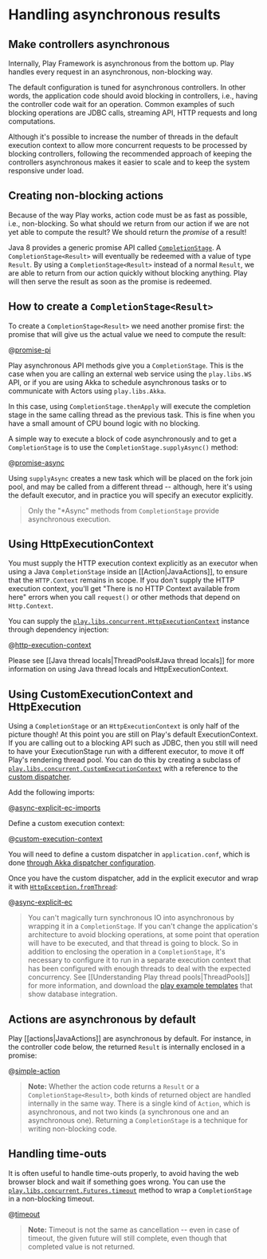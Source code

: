 <!--- Copyright (C) 2009-2017 Lightbend Inc. <https://www.lightbend.com> -->
# Handling asynchronous results

## Make controllers asynchronous

Internally, Play Framework is asynchronous from the bottom up. Play handles every request in an asynchronous, non-blocking way.

The default configuration is tuned for asynchronous controllers. In other words, the application code should avoid blocking in controllers, i.e., having the controller code wait for an operation. Common examples of such blocking operations are JDBC calls, streaming API, HTTP requests and long computations.

Although it's possible to increase the number of threads in the default execution context to allow more concurrent requests to be processed by blocking controllers, following the recommended approach of keeping the controllers asynchronous makes it easier to scale and to keep the system responsive under load.

## Creating non-blocking actions

Because of the way Play works, action code must be as fast as possible, i.e., non-blocking. So what should we return from our action if we are not yet able to compute the result? We should return the *promise* of a result!

Java 8 provides a generic promise API called [`CompletionStage`](https://docs.oracle.com/javase/8/docs/api/java/util/concurrent/CompletionStage.html).  A `CompletionStage<Result>` will eventually be redeemed with a value of type `Result`. By using a `CompletionStage<Result>` instead of a normal `Result`, we are able to return from our action quickly without blocking anything.  Play will then serve the result as soon as the promise is redeemed.

## How to create a `CompletionStage<Result>`

To create a `CompletionStage<Result>` we need another promise first: the promise that will give us the actual value we need to compute the result:

@[promise-pi](code/javaguide/async/JavaAsync.java)

Play asynchronous API methods give you a `CompletionStage`. This is the case when you are calling an external web service using the `play.libs.WS` API, or if you are using Akka to schedule asynchronous tasks or to communicate with Actors using `play.libs.Akka`.

In this case, using `CompletionStage.thenApply` will execute the completion stage in the same calling thread as the previous task.  This is fine when you have a small amount of CPU bound logic with no blocking.

A simple way to execute a block of code asynchronously and to get a `CompletionStage` is to use the `CompletionStage.supplyAsync()` method:

@[promise-async](code/javaguide/async/JavaAsync.java)

Using `supplyAsync` creates a new task which will be placed on the fork join pool, and may be called from a different thread -- although, here it's using the default executor, and in practice you will specify an executor explicitly.

> Only the "\*Async" methods from `CompletionStage` provide asynchronous execution.

## Using HttpExecutionContext

You must supply the HTTP execution context explicitly as an executor when using a Java `CompletionStage` inside an [[Action|JavaActions]], to ensure that the `HTTP.Context` remains in scope.  If you don't supply the HTTP execution context, you'll get "There is no HTTP Context available from here" errors when you call `request()` or other methods that depend on `Http.Context`.

You can supply the [`play.libs.concurrent.HttpExecutionContext`](api/java/play/libs/concurrent/HttpExecutionContext.html) instance through dependency injection:

@[http-execution-context](../../../commonGuide/configuration/code/detailedtopics/httpec/MyController.java)

Please see [[Java thread locals|ThreadPools#Java thread locals]] for more information on using Java thread locals and HttpExecutionContext.

## Using CustomExecutionContext and HttpExecution

Using a `CompletionStage` or an `HttpExecutionContext` is only half of the picture though! At this point you are still on Play's default ExecutionContext.  If you are calling out to a blocking API such as JDBC, then you still will need to have your ExecutionStage run with a different executor, to move it off Play's rendering thread pool.  You can do this by creating a subclass of [`play.libs.concurrent.CustomExecutionContext`](api/java/play/libs/concurrent/CustomExecutionContext.html) with a reference to the [custom dispatcher](https://doc.akka.io/docs/akka/2.5/dispatchers.html?language=java).

Add the following imports:

@[async-explicit-ec-imports](code/javaguide/async/controllers/Application.java)

Define a custom execution context:

@[custom-execution-context](code/javaguide/async/controllers/MyExecutionContext.java)

You will need to define a custom dispatcher in `application.conf`, which is done [through Akka dispatcher configuration](https://doc.akka.io/docs/akka/2.5/dispatchers.html?language=java#setting-the-dispatcher-for-an-actor).

Once you have the custom dispatcher, add in the explicit executor and wrap it with [`HttpException.fromThread`](api/java/play/libs/concurrent/HttpExecution.html#fromThread-java.util.concurrent.Executor-):

@[async-explicit-ec](code/javaguide/async/controllers/Application.java)

> You can't magically turn synchronous IO into asynchronous by wrapping it in a `CompletionStage`. If you can't change the application's architecture to avoid blocking operations, at some point that operation will have to be executed, and that thread is going to block. So in addition to enclosing the operation in a `CompletionStage`, it's necessary to configure it to run in a separate execution context that has been configured with enough threads to deal with the expected concurrency. See [[Understanding Play thread pools|ThreadPools]] for more information, and download the [play example templates](https://playframework.com/download#examples) that show database integration.

## Actions are asynchronous by default

Play [[actions|JavaActions]] are asynchronous by default. For instance, in the controller code below, the returned `Result` is internally enclosed in a promise:

@[simple-action](../http/code/javaguide/http/JavaActions.java)

> **Note:** Whether the action code returns a `Result` or a `CompletionStage<Result>`, both kinds of returned object are handled internally in the same way. There is a single kind of `Action`, which is asynchronous, and not two kinds (a synchronous one and an asynchronous one). Returning a `CompletionStage` is a technique for writing non-blocking code.

## Handling time-outs

It is often useful to handle time-outs properly, to avoid having the web browser block and wait if something goes wrong. You can use the [`play.libs.concurrent.Futures.timeout`](api/java/play/libs/concurrent/Futures.html) method to wrap a `CompletionStage` in a non-blocking timeout.

@[timeout](code/javaguide/async/JavaAsync.java)

> **Note:** Timeout is not the same as cancellation -- even in case of timeout, the given future will still complete, even though that completed value is not returned.

